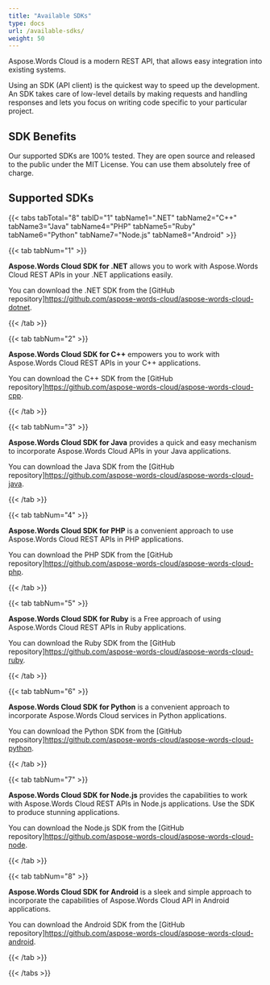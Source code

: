 ```yaml
---
title: "Available SDKs"
type: docs
url: /available-sdks/
weight: 50
---
```


Aspose.Words Cloud is a modern REST API, that allows easy integration into existing systems.

Using an SDK (API client) is the quickest way to speed up the development. An SDK takes care of low-level details by making requests and handling responses and lets you focus on writing code specific to your particular project.

## SDK Benefits

Our supported SDKs are 100% tested. They are open source and released to the public under the MIT License. You can use them absolutely free of charge.

## Supported SDKs

{{< tabs tabTotal="8" tabID="1" tabName1=".NET" tabName2="C++" tabName3="Java" tabName4="PHP" tabName5="Ruby" tabName6="Python" tabName7="Node.js" tabName8="Android" >}}

{{< tab tabNum="1" >}}

**Aspose.Words Cloud SDK for .NET** allows you to work with Aspose.Words Cloud REST APIs in your .NET applications easily.

You can download the .NET SDK from the [GitHub repository]<https://github.com/aspose-words-cloud/aspose-words-cloud-dotnet>.

{{< /tab >}}

{{< tab tabNum="2" >}}

**Aspose.Words Cloud SDK for C++** empowers you to work with Aspose.Words Cloud REST APIs in your C++ applications.

You can download the C++ SDK from the [GitHub repository]<https://github.com/aspose-words-cloud/aspose-words-cloud-cpp>.

{{< /tab >}}

{{< tab tabNum="3" >}}

**Aspose.Words Cloud SDK for Java** provides a quick and easy mechanism to incorporate Aspose.Words Cloud APIs in your Java applications.

You can download the Java SDK from the [GitHub repository]<https://github.com/aspose-words-cloud/aspose-words-cloud-java>.

{{< /tab >}}

{{< tab tabNum="4" >}}

**Aspose.Words Cloud SDK for PHP** is a convenient approach to use Aspose.Words Cloud REST APIs in PHP applications.

You can download the PHP SDK from the [GitHub repository]<https://github.com/aspose-words-cloud/aspose-words-cloud-php>.

{{< /tab >}}

{{< tab tabNum="5" >}}

**Aspose.Words Cloud SDK for Ruby** is a Free approach of using Aspose.Words Cloud REST APIs in Ruby applications.

You can download the Ruby SDK from the [GitHub repository]<https://github.com/aspose-words-cloud/aspose-words-cloud-ruby>.

{{< /tab >}}

{{< tab tabNum="6" >}}

**Aspose.Words Cloud SDK for Python** is a convenient approach to incorporate Aspose.Words Cloud services in Python applications.

You can download the Python SDK from the [GitHub repository]<https://github.com/aspose-words-cloud/aspose-words-cloud-python>.

{{< /tab >}}

{{< tab tabNum="7" >}}

**Aspose.Words Cloud SDK for Node.js** provides the capabilities to work with Aspose.Words Cloud REST APIs in Node.js applications. Use the SDK to produce stunning applications.

You can download the Node.js SDK from the [GitHub repository]<https://github.com/aspose-words-cloud/aspose-words-cloud-node>.

{{< /tab >}}

{{< tab tabNum="8" >}}

**Aspose.Words Cloud SDK for Android** is a sleek and simple approach to incorporate the capabilities of Aspose.Words Cloud API in Android applications.

You can download the Android SDK from the [GitHub repository]<https://github.com/aspose-words-cloud/aspose-words-cloud-android>.

{{< /tab >}}

{{< /tabs >}}
